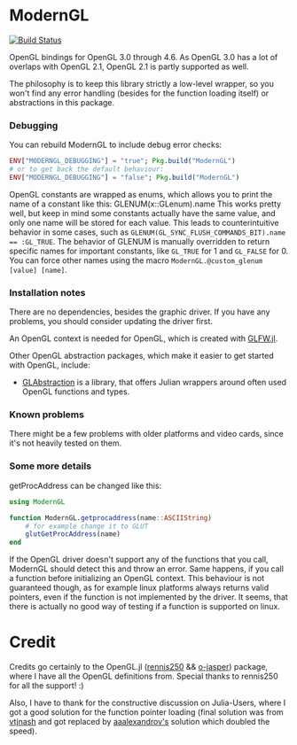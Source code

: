 # ModernGL

[![Build Status](https://github.com/JuliaGL/ModernGL.jl/workflows/CI/badge.svg?branch=master)](https://github.com/JuliaGL/ModernGL.jl/actions)

OpenGL bindings for OpenGL 3.0 through 4.6. As OpenGL 3.0 has a lot of overlaps with OpenGL 2.1, OpenGL 2.1 is partly supported as well.

The philosophy is to keep this library strictly a low-level wrapper, so you won't find any error handling (besides for the function loading itself) or abstractions in this package.

### Debugging

You can rebuild ModernGL to include debug error checks:
```Julia
ENV["MODERNGL_DEBUGGING"] = "true"; Pkg.build("ModernGL")
# or to get back the default behaviour:
ENV["MODERNGL_DEBUGGING"] = "false"; Pkg.build("ModernGL")
```

OpenGL constants are wrapped as enums, which allows you to print the name of a constant like this:
GLENUM(x::GLenum).name
This works pretty well, but keep in mind some constants actually have the same value, and only one name will be stored for each value. This leads to counterintuitive behavior in some cases, such as `GLENUM(GL_SYNC_FLUSH_COMMANDS_BIT).name == :GL_TRUE`.
The behavior of GLENUM is manually overridden to return specific names for important constants, like `GL_TRUE` for 1 and `GL_FALSE` for 0. You can force other names using the macro `ModernGL.@custom_glenum [value] [name]`.

### Installation notes
There are no dependencies, besides the graphic driver. If you have any problems, you should consider updating the driver first.

An OpenGL context is needed for OpenGL, which is created with [GLFW.jl](https://github.com/JuliaGL/GLFW.jl).

Other OpenGL abstraction packages, which make it easier to get started with OpenGL, include:

- [GLAbstraction](https://github.com/JuliaGL/GLAbstraction.jl) is a library, that offers Julian wrappers around often used OpenGL functions and types.

### Known problems

There might be a few problems with older platforms and video cards, since it's not heavily tested on them.

### Some more details

getProcAddress can be changed like this:
```Julia
using ModernGL

function ModernGL.getprocaddress(name::ASCIIString)
	# for example change it to GLUT
	glutGetProcAddress(name)
end
```
If the OpenGL driver doesn't support any of the functions that you call, ModernGL should detect this and throw an error.
Same happens, if you call a function before initializing an OpenGL context.
This behaviour is not guaranteed though, as for example linux platforms always returns valid pointers, even if the function is not implemented by the driver.
It seems, that there is actually no good way of testing if a function is supported on linux.


# Credit

Credits go certainly to the OpenGL.jl ([rennis250](https://github.com/rennis250) && [o-jasper](https://github.com/o-jasper)) package, where I have all the OpenGL definitions from.
Special thanks to rennis250 for all the support! :)

Also, I have to thank for the constructive discussion on Julia-Users, where I got a good solution for the function pointer loading (final solution was from [vtjnash](https://github.com/vtjnash) and got replaced by [aaalexandrov's](https://github.com/aaalexandrov/) solution which doubled the speed).
